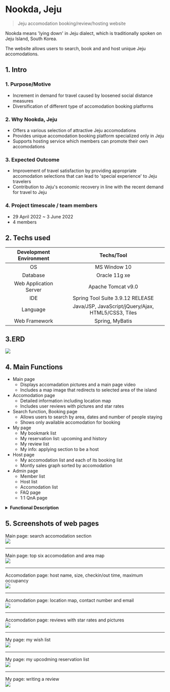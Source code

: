 
#  Nookda, Jeju

> Jeju accomodation booking/review/hosting website

Nookda means 'lying down' in Jeju dialect, which is traditionally spoken on Jeju Island, South Korea.

The website allows users to search, book and and host unique Jeju accomodations.

##  1. Intro

###  1. Purpose/Motive
- Increment in demand for travel caused by loosened social distance measures
- Diversification of different type of accomodation booking platforms

###  2. Why Nookda, Jeju
- Offers a various selection of attractive Jeju accomodations
- Provides unique accomodation booking platform specialized only in Jeju
- Supports hosting service which members can promote their own accomodations

###  3. Expected Outcome

- Improvement of travel satisfaction by providing appropriate accomodation selections that can lead to 'special experience' to Jeju travelers
- Contribution to Jeju's economic recovery in line with the recent demand for travel to Jeju

###  4. Project timescale / team members

- 29 April 2022 ~ 3 June 2022
- 4 members

##  2. Techs used

|Development Environment|Techs/Tool|
|:---:|:---:|
| OS | MS Window 10 |
| Database | Oracle 11g xe |
| Web Application Server | Apache Tomcat v9.0 |
| IDE | Spring Tool Suite 3.9.12 RELEASE |
| Language | Java/JSP, JavaScript/jQuery/Ajax, HTML5/CSS3, Tiles |
| Web Framework | Spring, MyBatis |

##  3.ERD

![](https://github.com/carrothay/project-nookda_jeju/blob/main/images/erd.png)

##  4. Main Functions

- Main page
  - Displays accomadation pictures and a main page video
  - Includes a map image that redirects to selected area of the island
- Accomodation page
  - Detailed information including location map
  - Includes user reviews with pictures and star rates
- Search function, Booking page
  - Allows users to search by area, dates and number of people staying
  - Shows only available accomodation for booking
- My page
  - My bookmark list
  - My reservation list: upcoming and history
  - My review list
  - My info: applying section to be a host
- Host page
  - My accomodation list and each of its booking list
  - Montly sales graph sorted by accomodation
- Admin page
  - Member list
  - Host list
  - Accomodation list
  - FAQ page
  - 1:1 QnA page

<details>

<summary><b>Functional Description</b></summary>

<div markdown="1">

###  4.1 Main flow

![](https://github.com/carrothay/project-nookda_jeju/blob/main/images/flow.png)

1: Client sends a request and it comes to the **DispatcherServlet**.

2, 3: DispatcherServlet will ask **Handler Mapper** to indentify which controller is responsible to handle this request. It will go relevant controller and will look into the handler mapper or the method which is annotated with at the request mapping annotation with relevant URL.

4, 5: DispatcherServlet will send the request to the corresponding **Controller**. After controller processes this request, it will create a model data and return a view and model to the dispatchers.

6, 7: DispatcherServlet will consult a **View Resolver** to identify the location of actual view page in the project and details will be returned to DispatcherServlet.

8, 9: DispatcherServlet will send the **view** and actual content of view and model to the view component. It will return a HTML page as a result.

10: HTML page will be shown on the client browser as the final result.

###  4.2 Menu Tree

![](https://github.com/carrothay/project-nookda_jeju/blob/main/images/menutree.jpg)

</div>

</details>

## 5. Screenshots of web pages
Main page: search accomodation section<br>
<img src="https://github.com/carrothay/project-nookda_jeju/blob/main/images/nookda1.png"><br>
***
Main page: top six accomodation and area map<br>
<img src="https://github.com/carrothay/project-nookda_jeju/blob/main/images/nookda2.png"><br>
***
Accomodation page: host name, size, checkin/out time, maximum occupancy<br>
<img src="https://github.com/carrothay/project-nookda_jeju/blob/main/images/nookda3.png"><br>
***
Accomodation page: location map, contact number and email<br>
<img src="https://github.com/carrothay/project-nookda_jeju/blob/main/images/nookda4.png"><br>
***
Accomodation page: reviews with star rates and pictures<br>
<img src="https://github.com/carrothay/project-nookda_jeju/blob/main/images/nookda5.png"><br>
***
My page: my wish list<br>
<img src="https://github.com/carrothay/project-nookda_jeju/blob/main/images/nookda6.png"><br>
***
My page: my upcodming reservation list<br>
<img src="https://github.com/carrothay/project-nookda_jeju/blob/main/images/nookda7.png"><br>
***
My page: writing a review<br>
<img src="https://github.com/carrothay/project-nookda_jeju/blob/main/images/nookda8.png"><br>


<!--

## 6. Refactoring

## Authors

-->
